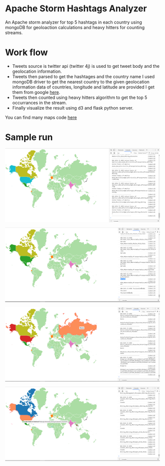 # Apache Storm Hashtags Analyzer

An Apache storm analyzer for top 5 hashtags in each country using mongoDB for geoloaction calculations and heavy hitters for counting streams.

# Work flow
* Tweets source is twitter api (twitter 4j) is used to get tweet body and the geolocation information.
* Tweets then parsed to get the hashtages and the country name I used mongoDB driver
    to get the nearest country to the given geolocation information data of countries, longitude and latitude are provided I get them from
    google [here](https://developers.google.com/public-data/docs/canonical/countries_csv).
* Tweets then counted using heavy hitters algorithm to get the top 5 occurrances in the stream.
* Finally visualize the result using d3 and flask python server.

You can find many maps code [here](http://datamaps.github.io/)

# Sample run

![First img](https://github.com/Arsanuos/ApacheStormHashtagsAnalyzer/blob/master/one.PNG)

![Second img](https://github.com/Arsanuos/ApacheStormHashtagsAnalyzer/blob/master/two.PNG)

![Third img](https://github.com/Arsanuos/ApacheStormHashtagsAnalyzer/blob/master/three.PNG)

![Fourth img](https://github.com/Arsanuos/ApacheStormHashtagsAnalyzer/blob/master/four.PNG)
